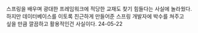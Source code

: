 스프링을 배우며 광대한 프레임워크에 적당한 교재도 찾기 힘들다는 사실에 놀라웠다.<br>
하지만 데이터베이스를 이토록 친근하게 만들어준 스프링 개발자에 박수를 쳐주고 <br>
싶을 만큼 깔끔하고 활용적인건 사실이다. 24-05-22 <br>
